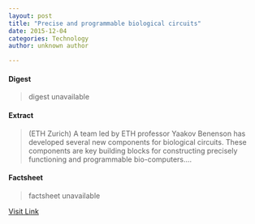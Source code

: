 ```yaml
---
layout: post
title: "Precise and programmable biological circuits"
date: 2015-12-04
categories: Technology
author: unknown author

---
```



#### Digest
>digest unavailable

#### Extract
>(ETH Zurich) A team led by ETH professor Yaakov Benenson has developed several new components for biological circuits. These components are key building blocks for constructing precisely functioning and programmable bio-computers....

#### Factsheet
>factsheet unavailable

[Visit Link](http://www.eurekalert.org/pub_releases/2014-10/ez-pap102314.php)


